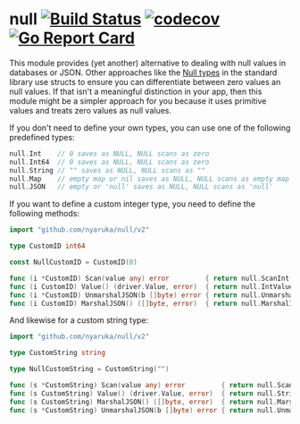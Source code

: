 # null [![Build Status](https://github.com/nyaruka/null/workflows/CI/badge.svg)](https://github.com/nyaruka/null/actions?query=workflow%3ACI) [![codecov](https://codecov.io/gh/nyaruka/null/branch/main/graph/badge.svg)](https://codecov.io/gh/nyaruka/null) [![Go Report Card](https://goreportcard.com/badge/github.com/nyaruka/null)](https://goreportcard.com/report/github.com/nyaruka/null)

This module provides (yet another) alternative to dealing with null values in databases or JSON. Other approaches like 
the [Null types](https://golang.org/pkg/database/sql/#NullInt64) in the standard library use structs to ensure you can 
differentiate between zero values an null values. If that isn't a meaningful distinction in your app, then this module
might be a simpler approach for you because it uses primitive values and treats zero values as null values.

If you don't need to define your own types, you can use one of the following predefined types:

```go
null.Int    // 0 saves as NULL, NULL scans as zero
null.Int64  // 0 saves as NULL, NULL scans as zero
null.String // "" saves as NULL, NULL scans as ""
null.Map    // empty map or nil saves as NULL, NULL scans as empty map
null.JSON   // empty or 'null' saves as NULL, NULL scans as 'null'
```

If you want to define a custom integer type, you need to define the following methods:

```go
import "github.com/nyaruka/null/v2"

type CustomID int64

const NullCustomID = CustomID(0)

func (i *CustomID) Scan(value any) error         { return null.ScanInt(value, i) }
func (i CustomID) Value() (driver.Value, error)  { return null.IntValue(i) }
func (i *CustomID) UnmarshalJSON(b []byte) error { return null.UnmarshalInt(b, i) }
func (i CustomID) MarshalJSON() ([]byte, error)  { return null.MarshalInt(i) }
```

And likewise for a custom string type:

```go
import "github.com/nyaruka/null/v2"

type CustomString string

type NullCustomString = CustomString("")

func (s *CustomString) Scan(value any) error         { return null.ScanString(value, s) }
func (s CustomString) Value() (driver.Value, error)  { return null.StringValue(s) }
func (s CustomString) MarshalJSON() ([]byte, error)  { return null.MarshalString(s) }
func (s *CustomString) UnmarshalJSON(b []byte) error { return null.UnmarshalString(b, s) }
```
